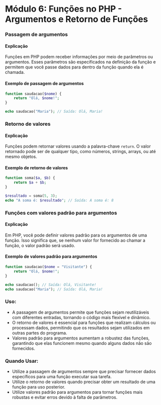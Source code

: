 
# Módulo 6: Funções no PHP - Argumentos e Retorno de Funções

### Passagem de argumentos

#### Explicação
Funções em PHP podem receber informações por meio de parâmetros ou argumentos. Esses parâmetros são especificados na definição da função e permitem que você passe dados para dentro da função quando ela é chamada.

#### Exemplo de passagem de argumentos
```php
function saudacao($nome) {
    return "Olá, $nome!";
}

echo saudacao("Maria"); // Saída: Olá, Maria!
```

### Retorno de valores

#### Explicação
Funções podem retornar valores usando a palavra-chave `return`. O valor retornado pode ser de qualquer tipo, como números, strings, arrays, ou até mesmo objetos.

#### Exemplo de retorno de valores
```php
function soma($a, $b) {
    return $a + $b;
}

$resultado = soma(5, 3);
echo "A soma é: $resultado"; // Saída: A soma é: 8
```

### Funções com valores padrão para argumentos

#### Explicação
Em PHP, você pode definir valores padrão para os argumentos de uma função. Isso significa que, se nenhum valor for fornecido ao chamar a função, o valor padrão será usado.

#### Exemplo de valores padrão para argumentos
```php
function saudacao($nome = "Visitante") {
    return "Olá, $nome!";
}

echo saudacao(); // Saída: Olá, Visitante!
echo saudacao("Maria"); // Saída: Olá, Maria!
```

### Uso:
- A passagem de argumentos permite que funções sejam reutilizáveis com diferentes entradas, tornando o código mais flexível e dinâmico.
- O retorno de valores é essencial para funções que realizam cálculos ou processam dados, permitindo que os resultados sejam utilizados em outras partes do programa.
- Valores padrão para argumentos aumentam a robustez das funções, garantindo que elas funcionem mesmo quando alguns dados não são fornecidos.

### Quando Usar:
- Utilize a passagem de argumentos sempre que precisar fornecer dados específicos para uma função executar sua tarefa.
- Utilize o retorno de valores quando precisar obter um resultado de uma função para uso posterior.
- Utilize valores padrão para argumentos para tornar funções mais robustas e evitar erros devido à falta de parâmetros.
